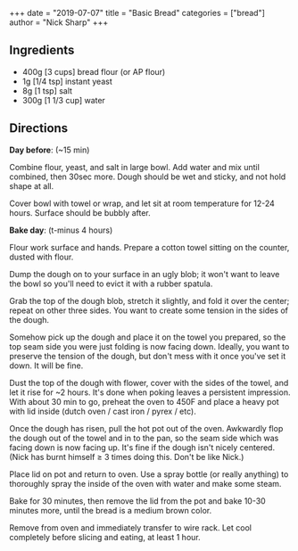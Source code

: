 +++
date = "2019-07-07"
title = "Basic Bread"
categories = ["bread"]
author = "Nick Sharp"
+++

## Ingredients

- 400g [3 cups] bread flour (or AP flour)
- 1g [1/4 tsp] instant yeast
- 8g [1 tsp] salt
- 300g [1 1/3 cup] water

## Directions

**Day before**: (~15 min)

Combine flour, yeast, and salt in large bowl. Add water and mix until combined, then 30sec more. Dough should be wet and sticky, and not hold shape at all.

Cover bowl with towel or wrap, and let sit at room temperature for 12-24 hours. Surface should be bubbly after.

**Bake day**: (t-minus 4 hours)

Flour work surface and hands. Prepare a cotton towel sitting on the counter, dusted with flour.

Dump the dough on to your surface in an ugly blob; it won't want to leave the bowl so you'll need to evict it with a rubber spatula.

Grab the top of the dough blob, stretch it slightly, and fold it over the center; repeat on other three sides. You want to create some tension in the sides of the dough.

Somehow pick up the dough and place it on the towel you prepared, so the top seam side you were just folding is now facing down. Ideally, you want to preserve the tension of the dough, but don't mess with it once you've set it down. It will be fine.

Dust the top of the dough with flower, cover with the sides of the towel, and let it rise for ~2 hours. It's done when poking leaves a persistent impression. With about 30 min to go, preheat the oven to 450F and place a heavy pot with lid inside (dutch oven / cast iron / pyrex / etc).

Once the dough has risen, pull the hot pot out of the oven. Awkwardly flop the dough out of the towel and in to the pan, so the seam side which was facing down is now facing up. It's fine if the dough isn't nicely centered. (Nick has burnt himself ≥ 3 times doing this. Don't be like Nick.)

Place lid on pot and return to oven. Use a spray bottle (or really anything) to thoroughly spray the inside of the oven with water and make some steam.

Bake for 30 minutes, then remove the lid from the pot and bake 10-30 minutes more, until the bread is a medium brown color.

Remove from oven and immediately transfer to wire rack. Let cool completely before slicing and eating, at least 1 hour.
